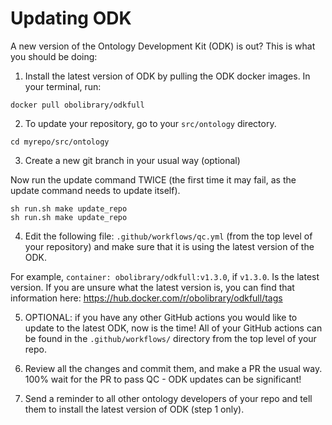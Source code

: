 # Updating ODK

A new version of the Ontology Development Kit (ODK) is out? This is what you should be doing:

1) Install the latest version of ODK by pulling the ODK docker images. In your terminal, run:

```
docker pull obolibrary/odkfull
```

2) To update your repository, go to your `src/ontology` directory.

```
cd myrepo/src/ontology
```

3) Create a new git branch in your usual way (optional)

Now run the update command TWICE (the first time it may fail, as the update command needs to update itself).

```
sh run.sh make update_repo
sh run.sh make update_repo
```

4) Edit the following file: `.github/workflows/qc.yml` (from the top level of your repository) and make sure that it is using the latest version of the ODK.

For example, `container: obolibrary/odkfull:v1.3.0`, if `v1.3.0`. Is the latest version. If you are unsure what the latest version is, you can find that information here: https://hub.docker.com/r/obolibrary/odkfull/tags

5) OPTIONAL: if you have any other GitHub actions you would like to update to the latest ODK, now is the time! All of your GitHub actions can be found in the `.github/workflows/` directory from the top level of your repo.

6) Review all the changes and commit them, and make a PR the usual way. 100% wait for the PR to pass QC - ODK updates can be significant!

7) Send a reminder to all other ontology developers of your repo and tell them to install the latest version of ODK (step 1 only).
